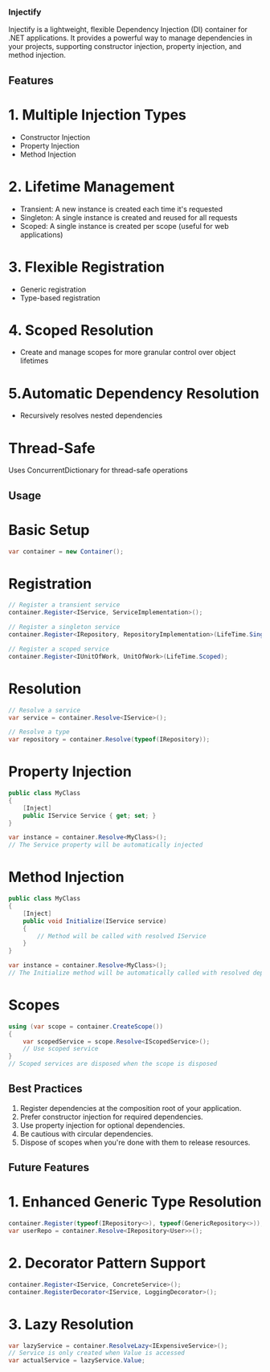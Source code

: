 ### Injectify
Injectify is a lightweight, flexible Dependency Injection (DI) container for .NET applications. It provides a  powerful way to manage dependencies in your projects, supporting constructor injection, property injection, and method injection.

## Features
# 1. Multiple Injection Types
  - Constructor Injection
  - Property Injection
  - Method Injection

# 2. Lifetime Management
  - Transient: A new instance is created each time it's requested
  - Singleton: A single instance is created and reused for all requests
  - Scoped: A single instance is created per scope (useful for web applications)


# 3. Flexible Registration
  - Generic registration
  - Type-based registration


# 4. Scoped Resolution
  - Create and manage scopes for more granular control over object lifetimes


# 5.Automatic Dependency Resolution
 - Recursively resolves nested dependencies


# Thread-Safe
Uses ConcurrentDictionary for thread-safe operations



## Usage
# Basic Setup
```csharp
var container = new Container();
```

# Registration
```csharp
// Register a transient service
container.Register<IService, ServiceImplementation>();

// Register a singleton service
container.Register<IRepository, RepositoryImplementation>(LifeTime.Singleton);

// Register a scoped service
container.Register<IUnitOfWork, UnitOfWork>(LifeTime.Scoped);

```
# Resolution
```csharp
// Resolve a service
var service = container.Resolve<IService>();

// Resolve a type
var repository = container.Resolve(typeof(IRepository));
```
# Property Injection
```csharp
public class MyClass
{
    [Inject]
    public IService Service { get; set; }
}

var instance = container.Resolve<MyClass>();
// The Service property will be automatically injected
```
# Method Injection
```csharp
public class MyClass
{
    [Inject]
    public void Initialize(IService service)
    {
        // Method will be called with resolved IService
    }
}

var instance = container.Resolve<MyClass>();
// The Initialize method will be automatically called with resolved dependencies
```
# Scopes
```csharp
using (var scope = container.CreateScope())
{
    var scopedService = scope.Resolve<IScopedService>();
    // Use scoped service
}
// Scoped services are disposed when the scope is disposed
```


## Best Practices

1. Register dependencies at the composition root of your application.
2. Prefer constructor injection for required dependencies.
3. Use property injection for optional dependencies.
4. Be cautious with circular dependencies.
5. Dispose of scopes when you're done with them to release resources.

## Future Features

# 1. Enhanced Generic Type Resolution
```csharp
container.Register(typeof(IRepository<>), typeof(GenericRepository<>));
var userRepo = container.Resolve<IRepository<User>>();
```

# 2. Decorator Pattern Support
```csharp
container.Register<IService, ConcreteService>();
container.RegisterDecorator<IService, LoggingDecorator>();
```
# 3. Lazy Resolution
```csharp
var lazyService = container.ResolveLazy<IExpensiveService>();
// Service is only created when Value is accessed
var actualService = lazyService.Value;
```



